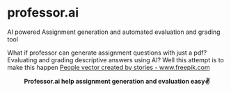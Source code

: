 # professor.ai
AI powered Assignment generation and automated evaluation and grading tool 

What if professor can generate assignment questions with just a pdf? Evaluating and grading descriptive answers using AI? Well this attempt is to make this happen
<a href='https://www.freepik.com/vectors/people'>People vector created by stories - www.freepik.com</a>
<p align="center"> <strong>Professor.ai help assignment generation and evaluation easy✌</strong></p>
